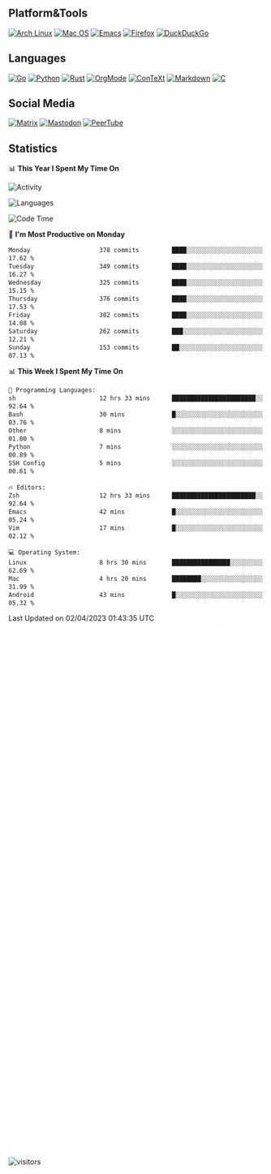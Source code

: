 ## Platform&Tools

[![Arch Linux](https://img.shields.io/badge/ArchLinux-1793D1?logo=arch-linux&logoColor=fff&style=flat-square)](https://archlinux.org/)
[![Mac OS](https://img.shields.io/badge/MacOS-000000?style=flat-square&logo=macos&logoColor=F0F0F0)](https://www.apple.com/macos/)
[![Emacs](https://img.shields.io/badge/Emacs-%237F5AB6.svg?&style=flat-square&logo=gnu-emacs&logoColor=white)](https://www.gnu.org/software/emacs/)
[![Firefox](https://img.shields.io/badge/Firefox-FF7139?style=flat-square&logo=Firefox-Browser&logoColor=white)](https://firefox.com/)
[![DuckDuckGo](https://img.shields.io/badge/DuckDuckGo-DE5833?style=flat-square&logo=DuckDuckGo&logoColor=white)](https://duckduckgo.com/)

## Languages

[![Go](https://img.shields.io/badge/Golang-%2300ADD8.svg?style=flat-square&logo=go&logoColor=white)](https://golang.org/)
[![Python](https://img.shields.io/badge/Python-3670A0?style=flat-square&logo=python&logoColor=ffdd54)](https://www.python.org/)
[![Rust](https://img.shields.io/badge/Rust-%23000000.svg?style=flat-square&logo=rust&logoColor=white)](https://www.rust-lang.org/)
[![OrgMode](https://img.shields.io/badge/OrgMode-%23000000.svg?style=flat-square&logo=org&logoColor=white)](https://orgmode.org/)
[![ConTeXt](https://img.shields.io/badge/ConTeXt-%23008080.svg?style=flat-square&logo=latex&logoColor=white)](https://contextgarden.net/)
[![Markdown](https://img.shields.io/badge/MarkDown-%23000000.svg?style=flat-square&logo=markdown&logoColor=white)](https://daringfireball.net/projects/markdown/)
[![C](https://img.shields.io/badge/C-%2300599C.svg?style=flat-square&logo=c&logoColor=white)](https://www.iso.org/standard/74528.html)

## Social Media
<!--[![Telegram](https://img.shields.io/badge/SteamedFish-2CA5E0?style=social&logo=telegram&logoColor=white)](https://t.me/SteamedFish)-->

[![Matrix](https://img.shields.io/badge/SteamedFish-2CA5E0?style=social&logo=matrix&logoColor=black)](https://matrix.to/#/@i:steamedfish.org)
[![Mastodon](https://img.shields.io/mastodon/follow/109596467238113271?domain=https%3A%2F%2Fmastodon.steamedfish.org%2F&style=social)](https://steamedfish.org/@SteamedFish)
[![PeerTube](https://img.shields.io/badge/PeerTube-23000000.svg?logo=peertube&style=social)](https://peertube.steamedfish.org/)

## Statistics


📊 **This Year I Spent My Time On** 

![Activity](https://wakatime.com/share/@SteamedFish/7529f30a-f1b7-40a4-8d09-e6d855cb7a13.png)

![Languages](https://wakatime.com/share/@SteamedFish/1c5e5366-0e9e-40d8-ac85-d630f61b69c6.svg)

<!--START_SECTION:waka-->
![Code Time](http://img.shields.io/badge/Code%20Time-2%2C387%20hrs%209%20mins-blue)

📅 **I'm Most Productive on Monday** 

```text
Monday                   378 commits         ████░░░░░░░░░░░░░░░░░░░░░   17.62 % 
Tuesday                  349 commits         ████░░░░░░░░░░░░░░░░░░░░░   16.27 % 
Wednesday                325 commits         ████░░░░░░░░░░░░░░░░░░░░░   15.15 % 
Thursday                 376 commits         ████░░░░░░░░░░░░░░░░░░░░░   17.53 % 
Friday                   302 commits         ████░░░░░░░░░░░░░░░░░░░░░   14.08 % 
Saturday                 262 commits         ███░░░░░░░░░░░░░░░░░░░░░░   12.21 % 
Sunday                   153 commits         ██░░░░░░░░░░░░░░░░░░░░░░░   07.13 % 
```


📊 **This Week I Spent My Time On** 

```text
💬 Programming Languages: 
sh                       12 hrs 33 mins      ███████████████████████░░   92.64 % 
Bash                     30 mins             █░░░░░░░░░░░░░░░░░░░░░░░░   03.76 % 
Other                    8 mins              ░░░░░░░░░░░░░░░░░░░░░░░░░   01.00 % 
Python                   7 mins              ░░░░░░░░░░░░░░░░░░░░░░░░░   00.89 % 
SSH Config               5 mins              ░░░░░░░░░░░░░░░░░░░░░░░░░   00.61 % 

🔥 Editors: 
Zsh                      12 hrs 33 mins      ███████████████████████░░   92.64 % 
Emacs                    42 mins             █░░░░░░░░░░░░░░░░░░░░░░░░   05.24 % 
Vim                      17 mins             █░░░░░░░░░░░░░░░░░░░░░░░░   02.12 % 

💻 Operating System: 
Linux                    8 hrs 30 mins       ████████████████░░░░░░░░░   62.69 % 
Mac                      4 hrs 20 mins       ████████░░░░░░░░░░░░░░░░░   31.99 % 
Android                  43 mins             █░░░░░░░░░░░░░░░░░░░░░░░░   05.32 % 
```


 Last Updated on 02/04/2023 01:43:35 UTC
<!--END_SECTION:waka-->


![Metrics](https://github.com/SteamedFish/SteamedFish/blob/master/github-metrics.svg)


![visitors](https://visitor-badge.laobi.icu/badge?page_id=SteamedFish.SteamedFish)
